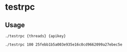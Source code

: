 # testrpc

## Usage

```usage
./testrpc {threads} {apikey}

./testrpc 100 25febb1b5a003e935e16c0cd9662099a27ebec5e
```
